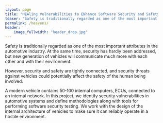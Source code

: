 ```yaml
---
layout: page
title: "HEAling Vulnerabilities to ENhance Software Security and Safety"
teaser: "Safety is traditionally regarded as one of the most important attributes in the automotive industry. At the same time, security has hardly been addressed, but new generation of vehicles will communicate much more with each other and with their environment. "
permalink: /heavens/
header:
    image_fullwidth: "header_drop.jpg"
---
```

Safety is traditionally regarded as one of the most important attributes in the automotive industry. At the same time, security has hardly been addressed, but new generation of vehicles will communicate much more with each other and with their environment.

However, security and safety are tightly connected, and security threats against vehicles could potentially affect the safety of the human being involved.

A modern vehicle contains 50-100 internal computers, ECUs, connected to an internal network. In this project, we identify security vulnerabilities in automotive systems and define methodologies along with tools for performing software security testing. We work with the design of the internal architecture of vehicles to make sure it can reliably operate in a hostile environment.
